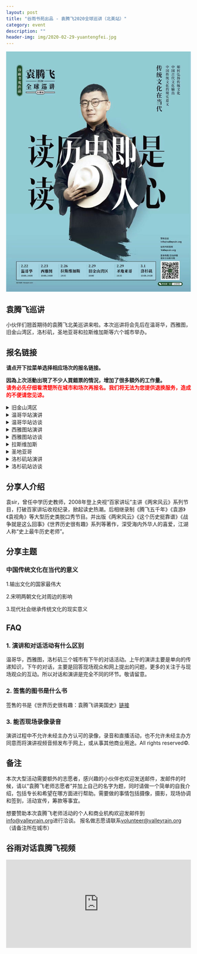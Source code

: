 ```yaml
---
layout: post
title: "谷雨书苑出品 - 袁腾飞2020全球巡讲（北美站）"
category: event
description: ""
header-img: img/2020-02-29-yuantengfei.jpg
---
```

![Image 1 of 2020-02-22](/img/2020-02-22-yuan-poster.jpg)

## 袁腾飞巡讲

小伙伴们翘首期待的袁腾飞北美巡讲来啦。本次巡讲将会先后在温哥华，西雅图，旧金山湾区，洛杉矶，圣地亚哥和拉斯维加斯等六个城市举办。

## 报名链接

<b>请点开下拉菜单选择相应场次的报名链接。</b>

<b>因為上次活動出現了不少人買錯票的情況，增加了很多額外的工作量。</b>  
<b><font color="red">请务必先仔细看清楚所在城市和场次再报名。我们将无法为您提供退换服务，造成的不便请您见谅。</font></b>

<details>
<summary>旧金山湾区</summary>

<h3>报名链接(旧金山湾区)</h3>

<div style="width:100%; text-align:left;" ><iframe src="//eventbrite.com/tickets-external?eid=88201985513&ref=etckt" frameborder="0" height="300" width="100%" vspace="0" hspace="0" marginheight="5" marginwidth="5" scrolling="auto" allowtransparency="true"></iframe></div>

<h3>活动时间和地址</h3>

2020年2月29日，周六<br>
10:00am - 11:30am<br>
<br>
场地：<br>
Smithwick Theatre - Foothill College<br>
12345 El Monte Road<br>
Los Altos Hills, CA 94022<br>
</details>

<details>
<summary>温哥华站演讲</summary>
<h3>报名链接(温哥华演讲)</h3>

<div style="width:100%; text-align:left;" ><iframe src="//eventbrite.com/tickets-external?eid=88211183023&ref=etckt" frameborder="0" height="300" width="100%" vspace="0" hspace="0" marginheight="5" marginwidth="5" scrolling="auto" allowtransparency="true"></iframe></div>

<h3>活动时间和地址</h3>

2020年2月22日，周六<br>
10:00am - 11:30am<br>
<br>
场地：<br>
The University of British Columbia<br>
TBA, Vancouver, BC, V6T 1Z4<br>
</details>

<details>
<summary>温哥华站访谈</summary>
<h3>报名链接(温哥华访谈)</h3>

<div style="width:100%; text-align:left;" ><iframe src="//eventbrite.com/tickets-external?eid=88211475899&ref=etckt" frameborder="0" height="300" width="100%" vspace="0" hspace="0" marginheight="5" marginwidth="5" scrolling="auto" allowtransparency="true"></iframe></div>

<h3>活动时间和地址</h3>

2020年2月22日，周六<br>
2:00pm - 3:30pm<br>
<br>
场地：<br>
The University of British Columbia<br>
TBA, Vancouver, BC, V6T 1Z4<br>
</details>

<details>
<summary>西雅图站演讲</summary>
<h3>报名链接(西雅图演讲)</h3>

<div style="width:100%; text-align:left;" ><iframe src="//eventbrite.com/tickets-external?eid=88211772787&ref=etckt" frameborder="0" height="300" width="100%" vspace="0" hspace="0" marginheight="5" marginwidth="5" scrolling="auto" allowtransparency="true"></iframe></div>

<h3>活动时间和地址</h3>

2020年2月23日，周日<br>
10:00am - 11:30am<br>
<br>
场地：<br>
University of Washington<br>
TBA, Seattle, WA, 98195<br>
</details>

<details>
<summary>西雅图站访谈</summary>
<h3>报名链接(西雅图访谈)</h3>

<div style="width:100%; text-align:left;" ><iframe src="//eventbrite.com/tickets-external?eid=88212222131&ref=etckt" frameborder="0" height="300" width="100%" vspace="0" hspace="0" marginheight="5" marginwidth="5" scrolling="auto" allowtransparency="true"></iframe></div>

<h3>活动时间和地址</h3>

2020年2月23日，周日<br>
2:00pm - 3:30pm<br>
<br>
场地：<br>
University of Washington<br>
TBA, Seattle, WA, 98195<br>
</details>

<details>
<summary>拉斯维加斯</summary>
<h3>报名链接(拉斯维加斯)</h3>

<div style="width:100%; text-align:left;" ><iframe src="//eventbrite.com/tickets-external?eid=88212296353&ref=etckt" frameborder="0" height="300" width="100%" vspace="0" hspace="0" marginheight="5" marginwidth="5" scrolling="auto" allowtransparency="true"></iframe></div>

<h3>活动时间和地址</h3>

2020年2月26日，周三<br>
7:00pm - 8:30pm<br>
<br>
场地：<br>
University of Nevada, Las Vegas<br>
4505 South Maryland Parkway<br>
(TBA), Las Vegas, NV, 89154<br>
</details>

<details>
<summary>圣地亚哥</summary>
<h3>报名链接(圣地亚哥)</h3>

<div style="width:100%; text-align:left;" ><iframe src="//eventbrite.com/tickets-external?eid=88212232161&ref=etckt" frameborder="0" height="300" width="100%" vspace="0" hspace="0" marginheight="5" marginwidth="5" scrolling="auto" allowtransparency="true"></iframe></div>

<h3>活动时间和地址</h3>

2020年2月29日，周六<br>
4:30pm - 6:00pm<br>
<br>
场地：<br>
University of California San Diego<br>
TBA, La Jolla, CA, 92093<br>
</details>

<details>
<summary>洛杉矶站演讲</summary>
<h3>报名链接(洛杉矶演讲)</h3>

<div style="width:100%; text-align:left;" ><iframe src="//eventbrite.com/tickets-external?eid=88211092753&ref=etckt" frameborder="0" height="300" width="100%" vspace="0" hspace="0" marginheight="5" marginwidth="5" scrolling="auto" allowtransparency="true"></iframe></div>

<h3>活动时间和地址</h3>

2020年3月1日，周日<br>
10:00am - 11:30am<br>
<br>
场地：<br>
TBA, Los Angeles, CA, 90089<br>
</details>

<details>
<summary>洛杉矶站访谈</summary>
<h3>报名链接(洛杉矶访谈)</h3>

<div style="width:100%; text-align:left;" ><iframe src="//eventbrite.com/tickets-external?eid=88211431767&ref=etckt" frameborder="0" height="300" width="100%" vspace="0" hspace="0" marginheight="5" marginwidth="5" scrolling="auto" allowtransparency="true"></iframe></div>

<h3>活动时间和地址</h3>

2020年3月1日，周日<br>
2:30pm - 4:00pm<br>
<br>
场地：<br>
TBA, Los Angeles, CA, 90089<br>
</details>


## 分享人介绍
袁sir，曾任中学历史教师，2008年登上央视“百家讲坛”主讲《两宋风云》系列节目，打破百家讲坛收视纪录，掀起读史热潮。后相继录制《腾飞五千年》《袁游》《袁视角》等大型历史类脱口秀节目。并出版《两宋风云》《这个历史挺靠谱》《战争就是这么回事》《世界历史很有趣》系列等著作，深受海内外华人的喜爱，江湖人称“史上最牛历史老师”。

## 分享主题

###  中国传统文化在当代的意义  

1.输出文化的国家最伟大

2.宋明两朝文化对周边的影响

3.现代社会继承传统文化的现实意义

## FAQ

### 1. 演讲和对话活动有什么区别

温哥华，西雅图，洛杉矶三个城市有下午的对话活动。上午的演讲主要是单向的传递知识，下午的对话，主要是回答现场观众和网上提出的问题，更多的关注于与现场观众的互动。所以对话和演讲是完全不同的环节。敬请留意。

### 2. 签售的图书是什么书

签售的书是《世界历史很有趣：袁腾飞讲美国史》[链接](https://book.douban.com/subject/26395887/)

### 3. 能否现场录像录音

演讲过程中不允许未经主办方认可的录像，录音和直播活动，也不允许未经主办方同意而将演讲视频音频发布于网上，或从事其他商业用途。All rights reserved&copy;.

## 备注
本次大型活动需要额外的志愿者，感兴趣的小伙伴也欢迎发送邮件，发邮件的时候，请以“袁腾飞老师志愿者”并加上自己的名字为题，同时请做一个简单的自我介绍，包括专长和希望在哪方面进行帮助。需要做的事情包括摄像，摄影，现场协调和签到，活动宣传，筹款等事宜。  

想要赞助本次袁腾飞老师活动的个人和商业机构欢迎发邮件到<a href="mailto:info@valleyrain.org">info@valleyrain.org</a>进行洽谈。
报名做志愿请联系<a href="mailto:volunteer@valleyrain.org">volunteer@valleyrain.org</a>（请备注所在城市）

## 谷雨对话袁腾飞视频


<iframe width="100%" height="240" src="https://www.youtube.com/embed/saAoRXSixug" frameborder="0" allowfullscreen></iframe>


